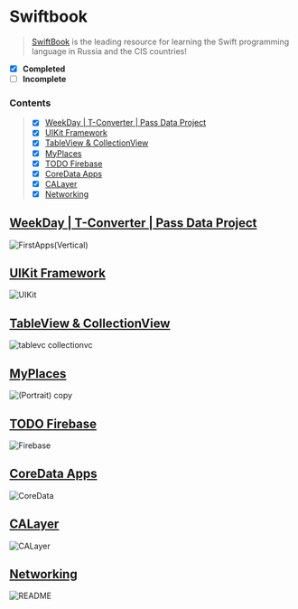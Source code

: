 # Swiftbook
  >[SwiftBook](https://swiftbook.ru/) is the leading resource for learning the Swift programming language in Russia and the CIS countries!

 - [x] **Completed**
 - [ ] **Incomplete**

### Contents  
>- [x] [WeekDay | T-Converter | Pass Data Project](#1)
>- [x] [UIKit Framework](#2)
>- [x] [TableView & CollectionView](#3)
>- [x] [MyPlaces](#4)
>- [x] [TODO Firebase](#5)
>- [x] [CoreData Apps](#6)
>- [x] [CALayer](#7)
>- [x] [Networking](#8)


<a name="1"></a>
## [WeekDay | T-Converter | Pass Data Project](https://github.com/mrgsdev/Swiftbook/edit/main/FirstApps/)
![FirstApps(Vertical)](https://github.com/mrgsdev/Swiftbook/assets/157994617/d5a195d7-ddce-48ff-ba51-fa344bbb1951)

<a name="2"></a>
## [UIKit Framework](https://github.com/mrgsdev/Swiftbook/tree/main/Framework-UIKit)
![UIKit](https://github.com/mrgsdev/Swiftbook/assets/157994617/78ac2bd1-2fbc-4e37-af61-2dcef2062fb9)

<a name="3"></a>
## [TableView & CollectionView](https://github.com/mrgsdev/Swiftbook/tree/main/TableView%26CollectionVIew) 
![tablevc collectionvc](https://github.com/mrgsdev/Swiftbook/assets/157994617/d44fa195-9863-4947-a293-5065d1a1809f)

<a name="4"></a>
## [MyPlaces](https://github.com/mrgsdev/Swiftbook/tree/main/MyPlaces) 
![(Portrait) copy](https://github.com/mrgsdev/Swiftbook/assets/157994617/0f336306-cbda-4979-af3f-3db710a51655)

<a name="5"></a>
## [TODO Firebase](https://github.com/mrgsdev/Swiftbook/tree/main/TODO)
![Firebase](https://github.com/mrgsdev/Swiftbook/assets/157994617/9f7db94f-7d10-4122-8b3a-23f25cfe3ba0)

<a name="6"></a>
## [CoreData Apps](https://github.com/mrgsdev/Swiftbook/tree/main/TODO-CoreData)
![CoreData](https://github.com/mrgsdev/Swiftbook/assets/157994617/0655299d-1d7a-4309-b9dc-2978b6985787)

<a name="7"></a>
## [CALayer](https://github.com/mrgsdev/Swiftbook/tree/main/CALayer)
![CALayer](https://github.com/mrgsdev/Swiftbook/assets/157994617/3bb9c310-a208-44b2-86de-e5559adead3b)

<a name="8"></a>
## [Networking](https://github.com/mrgsdev/Swiftbook/tree/main/Networking/Image%20App/ImageApp) 
![README](https://github.com/mrgsdev/Swiftbook/assets/157994617/cdc9294a-a228-4b88-9fd0-f344c3b3bd79)
